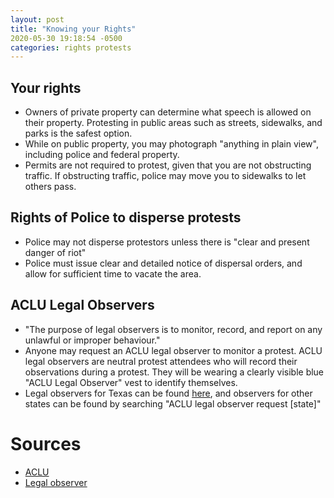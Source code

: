 ```yaml
---
layout: post
title: "Knowing your Rights"
2020-05-30 19:18:54 -0500
categories: rights protests
---
```


## Your rights
- Owners of private property can determine what speech is allowed on their property. Protesting in public areas such as streets, sidewalks, and parks is the safest option.
- While on public property, you may photograph "anything in plain view", including police and federal property.
- Permits are not required to protest, given that you are not obstructing traffic. If obstructing traffic, police may move you to sidewalks to let others pass.

## Rights of Police to disperse protests
- Police may not disperse protestors unless there is "clear and present danger of riot"
- Police must issue clear and detailed notice of dispersal orders, and allow for sufficient time to vacate the area.

## ACLU Legal Observers
- "The purpose of legal observers is to monitor, record, and report on any unlawful or improper behaviour."
- Anyone may request an ACLU legal observer to monitor a protest. ACLU legal observers are neutral protest attendees who will record their observations during a protest. They will be wearing a clearly visible blue "ACLU Legal Observer" vest to identify themselves.
- Legal observers for Texas can be found [here](https://action.aclu.org/aclu-texas-legal-observers-request), and observers for other states can be found by searching "ACLU legal observer request [state]"

# Sources
- [ACLU](https://www.aclu.org/know-your-rights/protesters-rights/)
- [Legal observer](https://en.wikipedia.org/wiki/Legal_observer)
